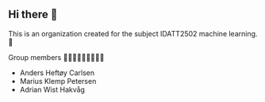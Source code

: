 ## Hi there 👋

This is an organization created for the subject IDATT2502 machine learning. 🤖

Group members 🧑🏼‍💻👨🏻‍💻🧑🏼‍💻
- Anders Heftøy Carlsen
- Marius Klemp Petersen
- Adrian Wist Hakvåg

